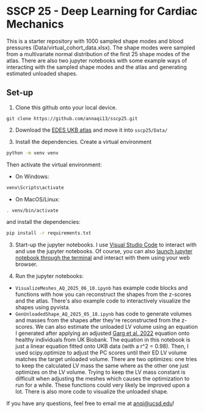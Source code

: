 # SSCP 25 - Deep Learning for Cardiac Mechanics

This is a starter repository with 1000 sampled shape modes and blood pressures (Data/virtual_cohort_data.xlsx). The shape modes were sampled from a multivariate normal distribution of the first 25 shape modes of the atlas. There are also two jupyter notebooks with some example ways of interacting with the sampled shape modes and the atlas and generating estimated unloaded shapes.

## Set-up

1. Clone this github onto your local device.

```
git clone https://github.com/annaqi13/sscp25.git
```

2. Download the [EDES UKB atlas](https://drive.google.com/file/d/1nGlaEU_l6eJrSsk2DGX7Uqq0DgcDJU31/view?usp=sharing) and move it into `sscp25/Data/`

3. Install the dependencies. Create a virtual environment
```bash
python -m venv venv
```
Then activate the virtual environment:
- On Windows:
```bash
venv\Scripts\activate
```
- On MacOS/Linux:
```bash
. venv/bin/activate
```
and install the dependencies:
```bash
pip install -r requirements.txt
```

3. Start-up the jupyter notebooks. I use [Visual Studio Code](https://code.visualstudio.com/) to interact with and use the jupyter notebooks. Of course, you can also [launch jupyter notebook through the terminal](https://docs.jupyter.org/en/latest/running.html) and interact with them using your web browser.

4. Run the jupyter notebooks:
- `VisualizeMeshes_AQ_2025_06_10.ipynb` has example code blocks and functions with how you can reconstruct the shapes from the z-scores and the atlas. There's also example code to interactively visualize the shapes using pyvista.
- `GenUnloadedShape_AQ_2025_05_18.ipynb` has code to generate volumes and masses from the shapes after they're reconstructed from the z-scores. We can also estimate the unloaded LV volume using an equation I generated after applying an adjusted [Garg et al. 2022](https://pubmed.ncbi.nlm.nih.gov/35512290/) equation onto healthy individuals from UK Biobank. The equation in this notebook is just a linear equation fitted onto UKB data (with a r^2 = 0.98). Then, I used scipy.optimize to adjust the PC scores until their ED LV volume matches the target unloaded volume. There are two optimizes: one tries to keep the calculated LV mass the same where as the other one just optimizes on the LV volume. Trying to keep the LV mass constant is difficult when adjusting the meshes which causes the optimization to run for a while. These functions could very likely be improved upon a lot. There is also more code to visualize the unloaded shape.

If you have any questions, feel free to email me at anqi@ucsd.edu!
